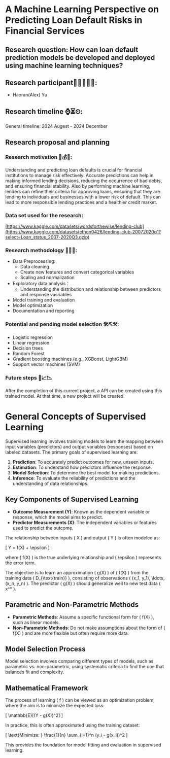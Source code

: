 # A Machine Learning Perspective on Predicting Loan Default Risks in Financial Services

## Research question: How can loan default prediction models be developed and deployed using machine learning techniques?

## Research participant👨‍🔬👩‍🔬🥼:
- Haoran(Alex) Yu

## Research timeline ⌚⏳⏲:
General timeline: 2024 Augest - 2024 December

## Research proposal and planning

### Research motivation 🧐💰💵:
Understanding and predicting loan defaults is crucial for financial institutions to manage risk effectively. Accurate predictions can help in making informed lending decisions, reducing the occurrence of bad debts, and ensuring financial stability. Also by performing machine learning, lenders can refine their criteria for approving loans, ensuring that they are lending to individuals and businesses with a lower risk of default. This can lead to more responsible lending practices and a healthier credit market.

### Data set used for the research:
[https://www.kaggle.com/datasets/wordsforthewise/lending-club](https://www.kaggle.com/datasets/ethon0426/lending-club-20072020q1?select=Loan_status_2007-2020Q3.gzip)

### Research methodology 📏🧰🦾:
- Data Preprocessing: 
  - Data cleaning
  - Create new features and convert categorical variables
  - Scaling and normalization
- Exploratory data analysis：
  - Understanding the distribution and relationship between predictors and response vasriables
- Model training and evaluation
- Model optimization
- Documentation and reporting

### Potential and pending model selection 🛠⛏⚒:
- Logistic regression
- Linear regression
- Decision trees
- Random Forest
- Gradient boosting machines (e.g., XGBoost, LightGBM)
- Support vector machines (SVM)

### Future steps 🔮📈📉
After the completion of this current project, a API can be created using this trained model. At that time, a new project will be created.

# General Concepts of Supervised Learning

Supervised learning involves training models to learn the mapping between input variables (predictors) and output variables (responses) based on labeled datasets. The primary goals of supervised learning are:

1. **Prediction**: To accurately predict outcomes for new, unseen inputs.
2. **Estimation**: To understand how predictors influence the response.
3. **Model Selection**: To determine the best model for making predictions.
4. **Inference**: To evaluate the reliability of predictions and the understanding of data relationships.

## Key Components of Supervised Learning

- **Outcome Measurement (Y)**: Known as the dependent variable or response, which the model aims to predict.
- **Predictor Measurements (X)**: The independent variables or features used to predict the outcome.

The relationship between inputs \( X \) and output \( Y \) is often modeled as:

\[
Y = f(X) + \epsilon
\]

where \( f(X) \) is the true underlying relationship and \( \epsilon \) represents the error term.

The objective is to learn an approximation \( g(X) \) of \( f(X) \) from the training data \( D_{\text{train}} \), consisting of observations \( (x_1, y_1), \ldots, (x_n, y_n) \). The predictor \( g(X) \) should generalize well to new test data \( x^* \).

## Parametric and Non-Parametric Methods

- **Parametric Methods**: Assume a specific functional form for \( f(X) \), such as linear models.
- **Non-Parametric Methods**: Do not make assumptions about the form of \( f(X) \) and are more flexible but often require more data.

## Model Selection Process

Model selection involves comparing different types of models, such as parametric vs. non-parametric, using systematic criteria to find the one that balances fit and complexity.

## Mathematical Framework

The process of learning \( f \) can be viewed as an optimization problem, where the aim is to minimize the expected loss:

\[
\mathbb{E}[(Y - g(X))^2]
\]

In practice, this is often approximated using the training dataset:

\[
\text{Minimize: } \frac{1}{n} \sum_{i=1}^n (y_i - g(x_i))^2
\]

This provides the foundation for model fitting and evaluation in supervised learning.
